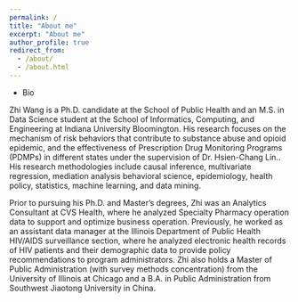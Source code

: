 ```yaml
---
permalink: /
title: "About me"
excerpt: "About me"
author_profile: true
redirect_from: 
  - /about/
  - /about.html
---
```


* Bio

Zhi Wang is a Ph.D. candidate at the School of Public Health and an M.S. in Data Science student at the School of 
Informatics, Computing, and Engineering at Indiana University Bloomington. His research focuses on the mechanism of risk 
behaviors that contribute to substance abuse and opioid epidemic, and the effectiveness of Prescription Drug Monitoring 
Programs (PDMPs) in different states under the supervision of Dr. Hsien-Chang Lin.. His research methodologies include 
causal inference, multivariate regression, mediation analysis behavioral science, epidemiology, health policy, statistics, 
machine learning, and data mining.

Prior to pursuing his Ph.D. and Master’s degrees, Zhi was an Analytics Consultant at CVS Health, where he analyzed Specialty 
Pharmacy operation data to support and optimize business operation. Previously, he worked as an assistant data manager 
at the Illinois Department of Public Health HIV/AIDS surveillance section, where he analyzed electronic health records 
of HIV patients and their demographic data to provide policy recommendations to program administrators. Zhi also holds 
a Master of Public Administration (with survey methods concentration) from the University of Illinois at Chicago and a 
B.A. in Public Administration from Southwest Jiaotong University in China.